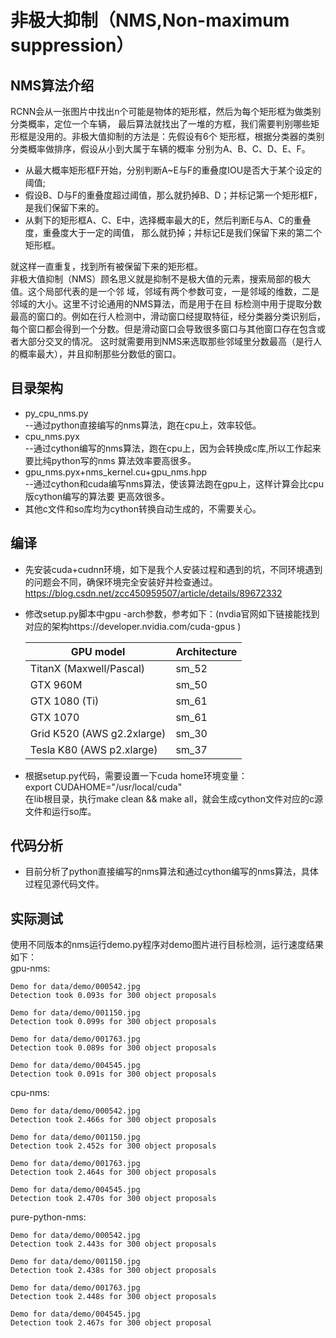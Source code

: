 # 非极大抑制（NMS,Non-maximum suppression）
## NMS算法介绍
RCNN会从一张图片中找出n个可能是物体的矩形框，然后为每个矩形框为做类别分类概率，定位一个车辆，
最后算法就找出了一堆的方框，我们需要判别哪些矩形框是没用的。非极大值抑制的方法是：先假设有6个
矩形框，根据分类器的类别分类概率做排序，假设从小到大属于车辆的概率 分别为A、B、C、D、E、F。<br>
* 从最大概率矩形框F开始，分别判断A~E与F的重叠度IOU是否大于某个设定的阈值;<br>
* 假设B、D与F的重叠度超过阈值，那么就扔掉B、D；并标记第一个矩形框F，是我们保留下来的。<br>
* 从剩下的矩形框A、C、E中，选择概率最大的E，然后判断E与A、C的重叠度，重叠度大于一定的阈值，
那么就扔掉；并标记E是我们保留下来的第二个矩形框。<br>

就这样一直重复，找到所有被保留下来的矩形框。<br>
非极大值抑制（NMS）顾名思义就是抑制不是极大值的元素，搜索局部的极大值。这个局部代表的是一个邻
域，邻域有两个参数可变，一是邻域的维数，二是邻域的大小。这里不讨论通用的NMS算法，而是用于在目
标检测中用于提取分数最高的窗口的。例如在行人检测中，滑动窗口经提取特征，经分类器分类识别后，
每个窗口都会得到一个分数。但是滑动窗口会导致很多窗口与其他窗口存在包含或者大部分交叉的情况。
这时就需要用到NMS来选取那些邻域里分数最高（是行人的概率最大），并且抑制那些分数低的窗口。
## 目录架构
* py_cpu_nms.py<br>
    --通过python直接编写的nms算法，跑在cpu上，效率较低。
* cpu_nms.pyx<br>
    --通过cython编写的nms算法，跑在cpu上，因为会转换成c库,所以工作起来要比纯python写的nms
    算法效率要高很多。
* gpu_nms.pyx+nms_kernel.cu+gpu_nms.hpp<br>
    --通过cython和cuda编写nms算法，使该算法跑在gpu上，这样计算会比cpu版cython编写的算法要
    更高效很多。
* 其他c文件和so库均为cython转换自动生成的，不需要关心。
## 编译
* 先安装cuda+cudnn环境，如下是我个人安装过程和遇到的坑，不同环境遇到的问题会不同，确保环境完全安装好并检查通过。<br>
    https://blog.csdn.net/zcc450959507/article/details/89672332
* 修改setup.py脚本中gpu -arch参数，参考如下：(nvdia官网如下链接能找到对应的架构https://developer.nvidia.com/cuda-gpus )<br>

  | GPU model  | Architecture |
  | ------------- | ------------- |
  | TitanX (Maxwell/Pascal) | sm_52 |
  | GTX 960M | sm_50 |
  | GTX 1080 (Ti) | sm_61 |
  | GTX 1070 | sm_61 |
  | Grid K520 (AWS g2.2xlarge) | sm_30 |
  | Tesla K80 (AWS p2.xlarge) | sm_37 |

* 根据setup.py代码，需要设置一下cuda home环境变量：<br>
    export CUDAHOME="/usr/local/cuda"<br>
    在lib根目录，执行make clean && make all，就会生成cython文件对应的c源文件和运行so库。
## 代码分析
* 目前分析了python直接编写的nms算法和通过cython编写的nms算法，具体过程见源代码文件。
## 实际测试
使用不同版本的nms运行demo.py程序对demo图片进行目标检测，运行速度结果如下：<br>
gpu-nms:
~~~~~~~~~~~~~~~~~~~~~~~~~~~~~~~~~~~
Demo for data/demo/000542.jpg
Detection took 0.093s for 300 object proposals

Demo for data/demo/001150.jpg
Detection took 0.099s for 300 object proposals

Demo for data/demo/001763.jpg
Detection took 0.089s for 300 object proposals

Demo for data/demo/004545.jpg
Detection took 0.091s for 300 object proposals
~~~~~~~~~~~~~~~~~~~~~~~~~~~~~~~~~~~
cpu-nms:
~~~~~~~~~~~~~~~~~~~~~~~~~~~~~~~~~~~
Demo for data/demo/000542.jpg
Detection took 2.466s for 300 object proposals

Demo for data/demo/001150.jpg
Detection took 2.452s for 300 object proposals

Demo for data/demo/001763.jpg
Detection took 2.464s for 300 object proposals

Demo for data/demo/004545.jpg
Detection took 2.470s for 300 object proposals
~~~~~~~~~~~~~~~~~~~~~~~~~~~~~~~~~~~
pure-python-nms:
~~~~~~~~~~~~~~~~~~~~~~~~~~~~~~~~~~~
Demo for data/demo/000542.jpg
Detection took 2.443s for 300 object proposals

Demo for data/demo/001150.jpg
Detection took 2.438s for 300 object proposals

Demo for data/demo/001763.jpg
Detection took 2.448s for 300 object proposals

Demo for data/demo/004545.jpg
Detection took 2.467s for 300 object proposal
~~~~~~~~~~~~~~~~~~~~~~~~~~~~~~~~~~~
